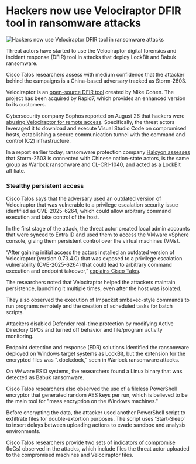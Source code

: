 # Hackers now use Velociraptor DFIR tool in ransomware attacks

![Hackers now use Velociraptor DFIR tool in ransomware attacks](https://www.bleepstatic.com/content/hl-images/2025/02/12/ransomware-2.jpg)

Threat actors have started to use the Velociraptor digital forensics and incident response (DFIR) tool in attacks that deploy LockBit and Babuk ransomware.

Cisco Talos researchers assess with medium confidence that the attacker behind the campaigns is a China-based adversary tracked as Storm-2603.

Velociraptor is an [open-source DFIR tool](http://github.com/Velocidex/velociraptor) created by Mike Cohen. The project has been acquired by Rapid7, which provides an enhanced version to its customers.

Cybersecurity company Sophos reported on August 26 that hackers were [abusing Velociraptor for remote access](https://news.sophos.com/en-us/2025/08/26/velociraptor-incident-response-tool-abused-for-remote-access/). Specifically, the threat actors leveraged it to download and execute Visual Studio Code on compromised hosts, establishing a secure communication tunnel with the command and control (C2) infrastructure.

In a report earlier today, ransomware protection company [Halcyon assesses](https://www.halcyon.ai/ransomware-research-reports/threat-intel-report-warlock) that Storm-2603 is connected with Chinese nation-state actors, is the same group as Warlock ransomware and CL-CRI-1040, and acted as a LockBit affiliate.

### Stealthy persistent access

Cisco Talos says that the adversary used an outdated version of Velociraptor that was vulnerable to a privilege escalation security issue identified as CVE-2025-6264, which could allow arbitrary command execution and take control of the host.

In the first stage of the attack, the threat actor created local admin accounts that were synced to Entra ID and used them to access the VMware vSphere console, giving them persistent control over the virtual machines (VMs).

“After gaining initial access the actors installed an outdated version of Velociraptor (version 0.73.4.0) that was exposed to a privilege escalation vulnerability (CVE-2025-6264) that could lead to arbitrary command execution and endpoint takeover,” [explains Cisco Talos](https://blog.talosintelligence.com/velociraptor-leveraged-in-ransomware-attacks/).

The researchers noted that Velociraptor helped the attackers maintain persistence, launching it multiple times, even after the host was isolated.

They also observed the execution of Impacket smbexec-style commands to run programs remotely and the creation of scheduled tasks for batch scripts.

Attackers disabled Defender real-time protection by modifying Active Directory GPOs and turned off behavior and file/program activity monitoring.

Endpoint detection and response (EDR) solutions identified the ransomware deployed on Windows target systems as LockBit, but the extension for the encrypted files was “.xlockxlock,” seen in Warlock ransomware attacks.

On VMware ESXi systems, the researchers found a Linux binary that was detected as Babuk ransomware.

Cisco Talos researchers also observed the use of a fileless PowerShell encryptor that generated random AES keys per run, which is believed to be the main tool for "mass encryption on the Windows machines."

Before encrypting the data, the attacker used another PowerShell script to exfiltrate files for double-extortion purposes. The script uses ‘Start-Sleep’ to insert delays between uploading actions to evade sandbox and analysis environments.

Cisco Talos researchers provide two sets of [indicators of compromise](https://github.com/Cisco-Talos/IOCs/commit/85f343945bee35ffd807a6bd0623ba6c79726902) (IoCs) observed in the attacks, which include files the threat actor uploaded to the compromised machines and Velociraptor files.